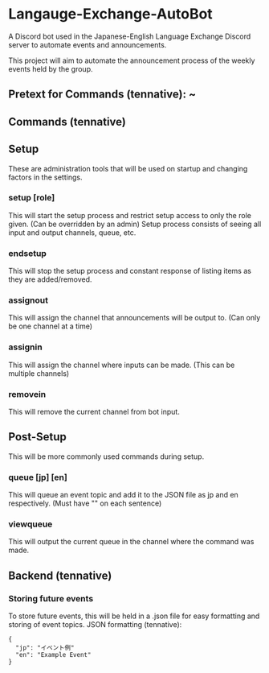 # Langauge-Exchange-AutoBot
A Discord bot used in the Japanese-English Language Exchange Discord server to automate events and announcements.

This project will aim to automate the announcement process of the weekly events held by the group. 

## Pretext for Commands (tennative): ~
## Commands (tennative)

## Setup
These are administration tools that will be used on startup and changing factors in the settings.

### setup [role]
This will start the setup process and restrict setup access to only the role given. (Can be overridden by an admin)
Setup process consists of seeing all input and output channels, queue, etc.

### endsetup
This will stop the setup process and constant response of listing items as they are added/removed.

### assignout
This will assign the channel that announcements will be output to. (Can only be one channel at a time)

### assignin
This will assign the channel where inputs can be made. (This can be multiple channels)

### removein
This will remove the current channel from bot input.


## Post-Setup
This will be more commonly used commands during setup.

### queue [jp] [en]
This will queue an event topic and add it to the JSON file as jp and en respectively. (Must have "" on each sentence)

### viewqueue
This will output the current queue in the channel where the command was made.


## Backend (tennative)

### Storing future events
To store future events, this will be held in a .json file for easy formatting and storing of event topics.
JSON formatting (tennative):
```
{
  "jp": "イベント例"
  "en": "Example Event"
}
```
